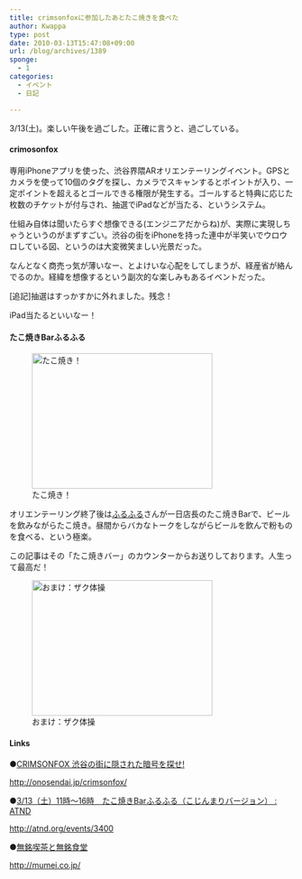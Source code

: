 ```yaml
---
title: crimsonfoxに参加したあとたこ焼きを食べた
author: Kwappa
type: post
date: 2010-03-13T15:47:08+09:00
url: /blog/archives/1389
sponge:
  - 1
categories:
  - イベント
  - 日記

---
```

3/13(土)。楽しい午後を過ごした。正確に言うと、過ごしている。

<!--more-->

#### crimosonfox

専用iPhoneアプリを使った、渋谷界隈ARオリエンテーリングイベント。GPSとカメラを使って10個のタグを探し、カメラでスキャンするとポイントが入り、一定ポイントを超えるとゴールできる権限が発生する。ゴールすると特典に応じた枚数のチケットが付与され、抽選でiPadなどが当たる、というシステム。

仕組み自体は聞いたらすぐ想像できる(エンジニアだからね)が、実際に実現しちゃうというのがまずすごい。渋谷の街をiPhoneを持った連中が半笑いでウロウロしている図、というのは大変微笑ましい光景だった。

なんとなく商売っ気が薄いなー、とよけいな心配をしてしまうが、経産省が絡んでるのか。経緯を想像するという副次的な楽しみもあるイベントだった。

[追記]抽選はすっかすかに外れました。残念！

iPad当たるといいなー！

#### たこ焼きBarふるふる

<figure id="attachment_1394" aria-describedby="caption-attachment-1394" style="width: 320px" class="wp-caption aligncenter"><img src="/blog/images/2010/03/10-03-13_14-16-50.jpg" alt="たこ焼き！" title="たこ焼き！" width="320" height="240" class="size-medium wp-image-1394" /><figcaption id="caption-attachment-1394" class="wp-caption-text">たこ焼き！</figcaption></figure>

オリエンテーリング終了後は<a href="http://twitter.com/furuhouse" target="_blank" rel="noopener noreferrer">ふるふる</a>さんが一日店長のたこ焼きBarで、ビールを飲みながらたこ焼き。昼間からバカなトークをしながらビールを飲んで粉ものを食べる、という極楽。

この記事はその「たこ焼きバー」のカウンターからお送りしております。人生って最高だ！

<figure id="attachment_1395" aria-describedby="caption-attachment-1395" style="width: 320px" class="wp-caption aligncenter"><img src="/blog/images/2010/03/10-03-13_14-34-16.jpg" alt="おまけ：ザク体操" title="おまけ：ザク体操" width="320" height="240" class="size-medium wp-image-1395" /><figcaption id="caption-attachment-1395" class="wp-caption-text">おまけ：ザク体操</figcaption></figure>

#### Links

●<a href="http://onosendai.jp/crimsonfox/" target="_blank" rel="noopener noreferrer">CRIMSONFOX 渋谷の街に隠された暗号を探せ!</a>
  
http://onosendai.jp/crimsonfox/

●<a href="http://atnd.org/events/3400" target="_blank" rel="noopener noreferrer">3/13（土）11時～16時　たこ焼きBarふるふる（こじんまりバージョン） : ATND</a>
  
http://atnd.org/events/3400

●<a href="http://mumei.co.jp/" target="_blank" rel="noopener noreferrer">無銘喫茶と無銘食堂</a>
  
http://mumei.co.jp/

